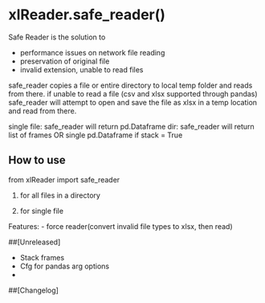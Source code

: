# xlReader.safe_reader()

Safe Reader is the solution to
- performance issues on network file reading
- preservation of original file
- invalid extension, unable to read files

safe_reader copies a file or entire directory to
local temp folder and reads from there. if unable
to read a file (csv and xlsx supported through pandas)
safe_reader will attempt to open and save the file as
xlsx in a temp location and read from there.

single file: safe_reader will return pd.Dataframe
dir: safe_reader will return list of frames OR 
single pd.Dataframe if stack = True

## How to use

from xlReader import safe_reader

1. for all files in a directory 

2. for single file

Features:
    - force reader(convert invalid file types to xlsx, then read)


##[Unreleased]
- Stack frames
- Cfg for pandas arg options
- 

##[Changelog]
